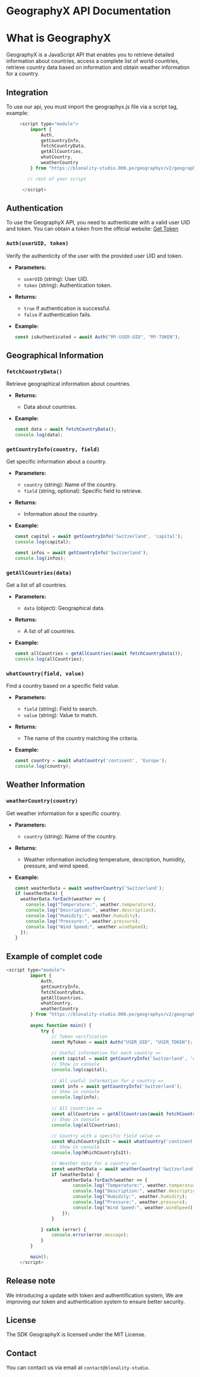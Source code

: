 # GeographyX API Documentation

# What is GeographyX

GeographyX is a JavaScript API that enables you to retrieve detailed information about countries, access a complete list of world countries, retrieve country data based on information and obtain weather information for a country.

## Integration

To use our api, you must import the geographyx.js file via a script tag,
example:
```js
     <script type="module">
         import {
             Auth,
             getCountryInfo,
             fetchCountryData,
             getAllCountries,
             whatCountry,
             weatherCountry
         } from "https://blonality-studio.000.pe/geographyx/v2/geographyx.js";

        // rest of your script

      </script>
```

## Authentication

To use the GeographyX API, you need to authenticate with a valid user UID and token. You can obtain a token from the official website: [Get Token](https://blonality-studio.000.pe/api/get-token)

### `Auth(userUID, token)`

Verify the authenticity of the user with the provided user UID and token.

- **Parameters:**
  - `userUID` (string): User UID.
  - `token` (string): Authentication token.

- **Returns:**
  - `true` if authentication is successful.
  - `false` if authentication fails.

- **Example:**
  ```javascript
  const isAuthenticated = await Auth("MY-USER-UID", "MY-TOKEN");
  ```
  
## Geographical Information

### `fetchCountryData()`

Retrieve geographical information about countries.

- **Returns:**
  - Data about countries.

- **Example:**
  ```javascript
  const data = await fetchCountryData();
  console.log(data);
  ```

### `getCountryInfo(country, field)`

Get specific information about a country.

- **Parameters:**
  - `country` (string): Name of the country.
  - `field` (string, optional): Specific field to retrieve.

- **Returns:**
  - Information about the country.

- **Example:**
  ```javascript
  const capital = await getCountryInfo('Switzerland', 'capital');
  console.log(capital);

  const infos = await getCountryInfo('Switzerland');
  console.log(infos);
  ```

### `getAllCountries(data)`

Get a list of all countries.

- **Parameters:**
  - `data` (object): Geographical data.

- **Returns:**
  - A list of all countries.

- **Example:**
  ```javascript
  const allCountries = getAllCountries(await fetchCountryData());
  console.log(allCountries);
  ```

### `whatCountry(field, value)`

Find a country based on a specific field value.

- **Parameters:**
  - `field` (string): Field to search.
  - `value` (string): Value to match.

- **Returns:**
  - The name of the country matching the criteria.

- **Example:**
  ```javascript
  const country = await whatCountry('continent', 'Europe');
  console.log(country);
  ```

## Weather Information

### `weatherCountry(country)`

Get weather information for a specific country.

- **Parameters:**
  - `country` (string): Name of the country.

- **Returns:**
  - Weather information including temperature, description, humidity, pressure, and wind speed.

- **Example:**
  ```javascript
  const weatherData = await weatherCountry('Switzerland');
  if (weatherData) {
    weatherData.forEach(weather => {
      console.log("Temperature:", weather.temperature);
      console.log("Description:", weather.description);
      console.log("Humidity:", weather.humidity);
      console.log("Pressure:", weather.pressure);
      console.log("Wind Speed:", weather.windSpeed);
    });
  }
  ```

## Example of complet code 
```js
<script type="module">
         import {
             Auth,
             getCountryInfo,
             fetchCountryData,
             getAllCountries,
             whatCountry,
             weatherCountry
         } from "https://blonality-studio.000.pe/geographyx/v2/geographyx.js";
        
         async function main() {
             try {
                 // Token verification
                 const MyToken = await Auth("USER_UID", "USER_TOKEN");
        
                 // Useful information for each country =>
                 const capital = await getCountryInfo('Switzerland', 'capital');
                 // Show in console
                 console.log(capital);
        
                 // All useful information for a country =>
                 const info = await getCountryInfo('Switzerland');
                 // Show in console
                 console.log(info);
        
                 // All countries =>
                 const allCountries = getAllCountries(await fetchCountryData());
                 // Show in console
                 console.log(allCountries);
        
                 // Country with a specific field value =>
                 const WhichCountryIsIt = await whatCountry('continent', 'Europe');
                 // Show in console
                 console.log(WhichCountryIsIt);

                 // Weather data for a country =>
                 const weatherData = await weatherCountry('Switzerland');
                 if (weatherData) {
                     weatherData.forEach(weather => {
                         console.log("Temperature:", weather.temperature);
                         console.log("Description:", weather.description);
                         console.log("Humidity:", weather.humidity);
                         console.log("Pressure:", weather.pressure);
                         console.log("Wind Speed:", weather.windSpeed);
                     });
                 }

             } catch (error) {
                 console.error(error.message);
             }
         }

         main();
     </script>
```
## Release note

We introducing a update with token and authentification system,
We are improving our token and authentication system to ensure better security.

## License

The SDK GeographyX is licensed under the MIT License.

## Contact

You can contact us via email at `contact@blonality-studio`.
